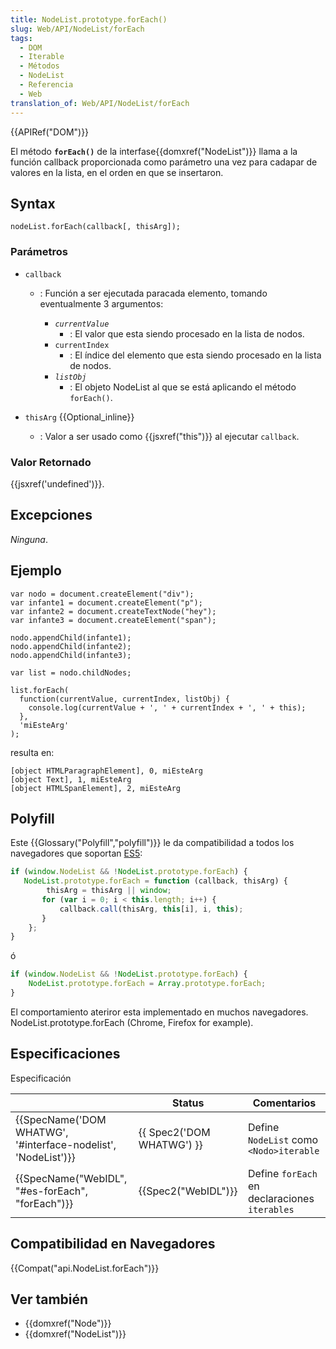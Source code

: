 ```yaml
---
title: NodeList.prototype.forEach()
slug: Web/API/NodeList/forEach
tags:
  - DOM
  - Iterable
  - Métodos
  - NodeList
  - Referencia
  - Web
translation_of: Web/API/NodeList/forEach
---
```

{{APIRef("DOM")}}

El método **`forEach()`** de la interfase{{domxref("NodeList")}} llama a la función callback proporcionada como parámetro una vez para cadapar de valores en la lista, en el orden en que se insertaron.

## Syntax

```
nodeList.forEach(callback[, thisArg]);
```

### Parámetros

- `callback`

  - : Función a ser ejecutada paracada elemento, tomando eventualmente 3 argumentos:

    - _`currentValue`_
      - : El valor que esta siendo procesado en la lista de nodos.
    - `currentIndex`
      - : El índice del elemento que esta siendo procesado en la lista de nodos.
    - _`listObj`_
      - : El objeto NodeList al que se está aplicando el método `forEach()`.

- `thisArg` {{Optional_inline}}
  - : Valor a ser usado como {{jsxref("this")}} al ejecutar `callback`.

### Valor Retornado

{{jsxref('undefined')}}.

## Excepciones

_Ninguna_.

## Ejemplo

```
var nodo = document.createElement("div");
var infante1 = document.createElement("p");
var infante2 = document.createTextNode("hey");
var infante3 = document.createElement("span");

nodo.appendChild(infante1);
nodo.appendChild(infante2);
nodo.appendChild(infante3);

var list = nodo.childNodes;

list.forEach(
  function(currentValue, currentIndex, listObj) {
    console.log(currentValue + ', ' + currentIndex + ', ' + this);
  },
  'miEsteArg'
);
```

resulta en:

```
[object HTMLParagraphElement], 0, miEsteArg
[object Text], 1, miEsteArg
[object HTMLSpanElement], 2, miEsteArg
```

## Polyfill

Este {{Glossary("Polyfill","polyfill")}} le da compatibilidad a todos los navegadores que soportan [ES5](https://caniuse.com/#search=es5):

```js
if (window.NodeList && !NodeList.prototype.forEach) {
   NodeList.prototype.forEach = function (callback, thisArg) {
        thisArg = thisArg || window;
       for (var i = 0; i < this.length; i++) {
           callback.call(thisArg, this[i], i, this);
       }
    };
}
```

ó

```js
if (window.NodeList && !NodeList.prototype.forEach) {
    NodeList.prototype.forEach = Array.prototype.forEach;
}
```

El comportamiento ateriror esta implementado en muchos navegadores. NodeList.prototype.forEach (Chrome, Firefox for example).

## Especificaciones

Especificación

|                                                                                  | Status                           | Comentarios                                |
| -------------------------------------------------------------------------------- | -------------------------------- | ------------------------------------------ |
| {{SpecName('DOM WHATWG', '#interface-nodelist', 'NodeList')}} | {{ Spec2('DOM WHATWG') }} | Define `NodeList` como `<Nodo>iterable`      |
| {{SpecName("WebIDL", "#es-forEach", "forEach")}}                 | {{Spec2("WebIDL")}}         | Define `forEach` en declaraciones `iterables` |

## Compatibilidad en Navegadores

{{Compat("api.NodeList.forEach")}}

## Ver también

- {{domxref("Node")}}
- {{domxref("NodeList")}}
